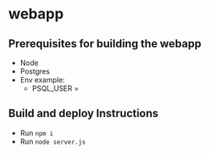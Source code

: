# webapp

## Prerequisites for building the webapp
- Node
- Postgres
- Env example: 
  - PSQL_USER =


## Build and deploy Instructions
- Run `npm i`
- Run `node server.js`